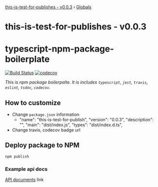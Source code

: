 [this-is-test-for-publishes - v0.0.3](README.md) › [Globals](globals.md)

# this-is-test-for-publishes - v0.0.3

# typescript-npm-package-boilerplate

[![Build Status](https://travis-ci.org/cshyeon/typescript-npm-package-boilerplate.svg?branch=master)](https://travis-ci.org/cshyeon/typescript-npm-package-boilerplate)
[![codecov](https://codecov.io/gh/cshyeon/typescript-npm-package-boilerplate/branch/master/graph/badge.svg)](https://codecov.io/gh/cshyeon/typescript-npm-package-boilerplate)

*This is npm package boilerpalte.
It is includes `typescript`, `jest`, `travis`, `eslint`, `tsdoc`, `codecov`.*

## How to customize
- Change `package.json` information
  - "name": "this-is-test-for-publish",
    "version": "0.0.3",
    "description": "",
    "main": "dist/index.js",
    "types": "dist/index.d.ts",
- Change travis, codecov badge url

## Deploy package to NPM
```bash
npm publish
```

### Example api docs
[API documents](https://github.com/cshyeon/typescript-npm-package-boilerplate/blob/master/docs/classes/moduleb.md) link
